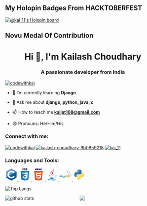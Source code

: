 ## My Holopin Badges From HACKTOBERFEST

[![@kai_11's Holopin board](https://holopin.me/kai_11)](https://holopin.io/@kai_11)

## Novu Medal Of Contribution

<!-- <img src="https://blogger.googleusercontent.com/img/a/AVvXsEjY6lMpAMavOhS5PluFlxyk6xF5CXdmrjCi6ROfDMIRG8UHPAPcaECQwPveeQCd-0OOfdc6S-OKnMivDCNDFIi5Jz8u43EKATF1S11qEFyIcB5lqRiPGh_aTgVNJOeTrSVhrxw3ZyjnQhcMMvL1WL7dFp9VpLABZ3VruSTqtcvVORtaWKi8IR1vgxRd=s1920" height="250px"/> -->
<h1 align="center">Hi 👋, I'm Kailash Choudhary</h1>
<h3 align="center">A passionate developer from India</h3>

<p align="left"> <a href="https://twitter.com/codewithkai" target="blank"><img src="https://img.shields.io/twitter/follow/codewithkai?logo=twitter&style=for-the-badge" alt="codewithkai" /></a> </p>

- 🌱 I’m currently learning **Django**

- 💬 Ask me about **django, python, java, c**

- 📫 How to reach me **kaijat108@gmail.com**

- 😄 Pronouns: He/Him/His

<h3 align="left">Connect with me:</h3>
<p align="left">
<a href="https://twitter.com/codewithkai" target="blank"><img align="center" src="https://raw.githubusercontent.com/rahuldkjain/github-profile-readme-generator/master/src/images/icons/Social/twitter.svg" alt="codewithkai" height="30" width="40" /></a>
<a href="https://linkedin.com/in/kailash-choudhary-9b0859218" target="blank"><img align="center" src="https://raw.githubusercontent.com/rahuldkjain/github-profile-readme-generator/master/src/images/icons/Social/linked-in-alt.svg" alt="kailash-choudhary-9b0859218" height="30" width="40" /></a>
<a href="https://www.hackerrank.com/kai_11" target="blank"><img align="center" src="https://raw.githubusercontent.com/rahuldkjain/github-profile-readme-generator/master/src/images/icons/Social/hackerrank.svg" alt="kai_11" height="30" width="40" /></a>
</p>

<h3 align="left">Languages and Tools:</h3>
<p align="left"> <a href="https://www.cprogramming.com/" target="_blank" rel="noreferrer"> <img src="https://raw.githubusercontent.com/devicons/devicon/master/icons/c/c-original.svg" alt="c" width="40" height="40"/> </a> <a href="https://www.w3schools.com/css/" target="_blank" rel="noreferrer"> <img src="https://raw.githubusercontent.com/devicons/devicon/master/icons/css3/css3-original-wordmark.svg" alt="css3" width="40" height="40"/> </a> <a href="https://www.w3.org/html/" target="_blank" rel="noreferrer"> <img src="https://raw.githubusercontent.com/devicons/devicon/master/icons/html5/html5-original-wordmark.svg" alt="html5" width="40" height="40"/> </a> <a href="https://www.java.com" target="_blank" rel="noreferrer"> <img src="https://raw.githubusercontent.com/devicons/devicon/master/icons/java/java-original.svg" alt="java" width="40" height="40"/> </a> <a href="https://www.mysql.com/" target="_blank" rel="noreferrer"> <img src="https://raw.githubusercontent.com/devicons/devicon/master/icons/mysql/mysql-original-wordmark.svg" alt="mysql" width="40" height="40"/> </a> <a href="https://www.python.org" target="_blank" rel="noreferrer"> <img src="https://raw.githubusercontent.com/devicons/devicon/master/icons/python/python-original.svg" alt="python" width="40" height="40"/> </a> </p>


![Top Langs](https://github-readme-stats.vercel.app/api/top-langs/?username=kailashchoudhary11&layout=compact)



<!-- Please don't remove this: Grab your social icons from https://github.com/carlsednaoui/gitsocial -->
<img src="https://github-readme-stats.vercel.app/api?username=kailashchoudhary11&show_icons=true&theme=jolly" alt="github stats" width="48%" align="left" margin-top="140px"/>
</a>
<img src="https://github-readme-streak-stats.herokuapp.com/?user=kailashchoudhary11&theme=jolly" width="48%" >

<!-- [![Twitter Image](https://static01.nyt.com/images/2014/08/10/magazine/10wmt/10wmt-jumbo-v4.jpg?quality=75&auto=webp)](https://www.google.com) -->

<!--
**kailashchoudhary11/kailashchoudhary11** is a ✨ _special_ ✨ repository because its `README.md` (this file) appears on your GitHub profile.

Here are some ideas to get you started:

- 🔭 I’m currently working on ...
- 🌱 I’m currently learning ...
- 👯 I’m looking to collaborate on ...
- 🤔 I’m looking for help with ...
- 💬 Ask me about ...
- 📫 How to reach me: ...
- 😄 Pronouns: ...
- ⚡ Fun fact: ...
-->
